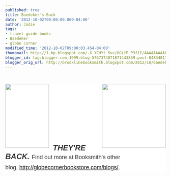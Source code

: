 ```yaml
---
published: true
title: Baedeker's Back
date: '2012-10-02T09:00:00.000-04:00'
author: Jodie
tags:
- travel guide books
- Baedeker
- globe corner
modified_time: '2012-10-02T09:00:03.454-04:00'
thumbnail: http://1.bp.blogspot.com/-X_YCdYt_5uc/UGifP_P3f1I/AAAAAAAAAh0/MhOlLKD0WxQ/s72-c/9783829765442-500x500.jpg
blogger_id: tag:blogger.com,1999:blog-5767374071871443859.post-8483481739864434921
blogger_orig_url: http://brooklinebooksmith.blogspot.com/2012/10/baedekers-back.html
---
```


<br /><div style="background-color: white; color: #333333; font-family: Verdana, Tahoma, Arial, serif; line-height: 1.8em; margin-bottom: 0.5em; padding: 0px;"><a href="http://1.bp.blogspot.com/-X_YCdYt_5uc/UGifP_P3f1I/AAAAAAAAAh0/MhOlLKD0WxQ/s1600/9783829765442-500x500.jpg" imageanchor="1" style="clear: right; float: right; font-size: 12.222222328186035px; margin-bottom: 1em; margin-left: 1em;"><img border="0" height="200" src="http://1.bp.blogspot.com/-X_YCdYt_5uc/UGifP_P3f1I/AAAAAAAAAh0/MhOlLKD0WxQ/s200/9783829765442-500x500.jpg" width="200" /></a><a href="http://3.bp.blogspot.com/-Fcyh-fGCd64/UGifKU_wVwI/AAAAAAAAAhs/ZZSXHOeT7as/s1600/2011_04_Baedeker_pic1.jpg" imageanchor="1" style="clear: left; float: left; font-size: 12.222222328186035px; margin-bottom: 1em; margin-right: 1em;"><img border="0" height="200" src="http://3.bp.blogspot.com/-Fcyh-fGCd64/UGifKU_wVwI/AAAAAAAAAhs/ZZSXHOeT7as/s200/2011_04_Baedeker_pic1.jpg" width="137" /></a><br /><div style="font-size: 12.222222328186035px;"><span style="font-size: large; line-height: 1.8em;"><b><i><br /></i></b></span></div><div style="font-size: 12.222222328186035px;"><span style="font-size: large; line-height: 1.8em;"><b><i><br /></i></b></span></div><div style="font-size: 12.222222328186035px;"><span style="font-size: large; line-height: 1.8em;"><b><i><br /></i></b></span></div><div style="font-size: 12.222222328186035px;"><span style="font-size: large; line-height: 1.8em;"><b><i><br /></i></b></span></div><div style="font-size: 12.222222328186035px;"><span style="font-size: large; line-height: 1.8em;"><b><i><br /></i></b></span></div><span style="line-height: 1.8em;"><b><i><span style="font-size: x-large;">THEY'RE BACK.&nbsp;</span></i></b></span><span style="font-size: large;"><span style="line-height: 1.8em;">Find out more at Booksmith's other blog,&nbsp;</span><a href="http://globecornerbookstore.com/blogs/" style="line-height: 1.8em;">http://globecornerbookstore.com/blogs/</a><span style="line-height: 1.8em;">.</span></span><br /></div>